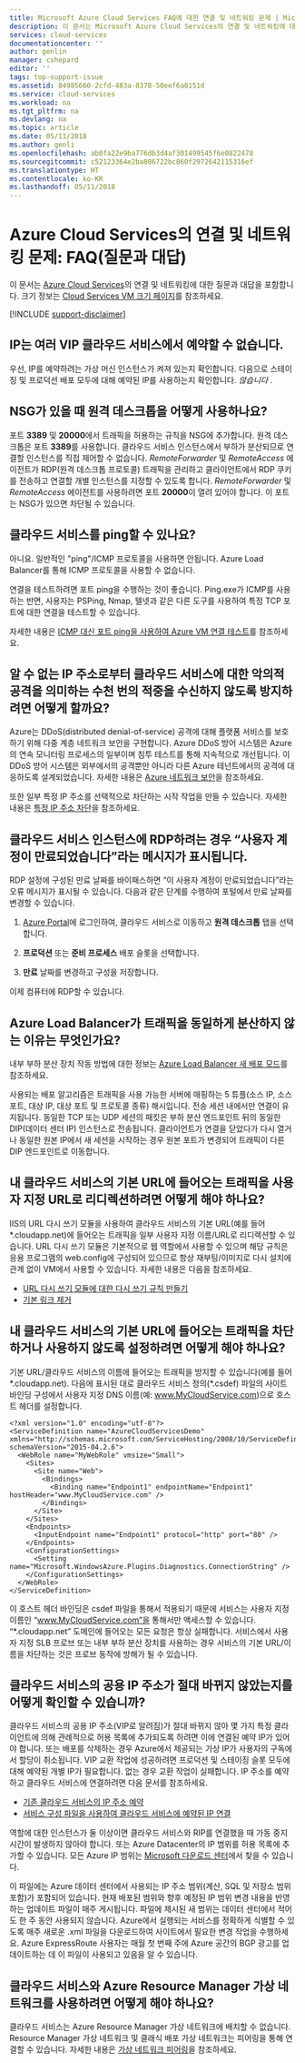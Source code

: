 ```yaml
---
title: Microsoft Azure Cloud Services FAQ에 대한 연결 및 네트워킹 문제 | Microsoft Docs
description: 이 문서는 Microsoft Azure Cloud Services의 연결 및 네트워킹에 대한 질문과 대답을 나열합니다.
services: cloud-services
documentationcenter: ''
author: genlin
manager: cshepard
editor: ''
tags: top-support-issue
ms.assetid: 84985660-2cfd-483a-8378-50eef6a0151d
ms.service: cloud-services
ms.workload: na
ms.tgt_pltfrm: na
ms.devlang: na
ms.topic: article
ms.date: 05/11/2018
ms.author: genli
ms.openlocfilehash: ab0fa22e9ba776db3d4af301499545f6e0822478
ms.sourcegitcommit: c52123364e2ba086722bc860f2972642115316ef
ms.translationtype: HT
ms.contentlocale: ko-KR
ms.lasthandoff: 05/11/2018
---
```

# <a name="connectivity-and-networking-issues-for-azure-cloud-services-frequently-asked-questions-faqs"></a>Azure Cloud Services의 연결 및 네트워킹 문제: FAQ(질문과 대답)

이 문서는 [Azure Cloud Services](https://azure.microsoft.com/services/cloud-services)의 연결 및 네트워킹에 대한 질문과 대답을 포함합니다. 크기 정보는 [Cloud Services VM 크기 페이지](cloud-services-sizes-specs.md)를 참조하세요.

[!INCLUDE [support-disclaimer](../../includes/support-disclaimer.md)]

## <a name="i-cant-reserve-an-ip-in-a-multi-vip-cloud-service"></a>IP는 여러 VIP 클라우드 서비스에서 예약할 수 없습니다.
우선, IP를 예약하려는 가상 머신 인스턴스가 켜져 있는지 확인합니다. 다음으로 스테이징 및 프로덕션 배포 모두에 대해 예약된 IP를 사용하는지 확인합니다. *않습니다* .

## <a name="how-do-i-use-remote-desktop-when-i-have-an-nsg"></a>NSG가 있을 때 원격 데스크톱을 어떻게 사용하나요?
포트 **3389** 및 **20000**에서 트래픽을 허용하는 규칙을 NSG에 추가합니다. 원격 데스크톱은 포트 **3389**를 사용합니다. 클라우드 서비스 인스턴스에서 부하가 분산되므로 연결할 인스턴스를 직접 제어할 수 없습니다. *RemoteForwarder* 및 *RemoteAccess* 에이전트가 RDP(원격 데스크톱 프로토콜) 트래픽을 관리하고 클라이언트에서 RDP 쿠키를 전송하고 연결할 개별 인스턴스를 지정할 수 있도록 합니다. *RemoteForwarder* 및 *RemoteAccess* 에이전트를 사용하려면 포트 **20000**이 열려 있어야 합니다. 이 포트는 NSG가 있으면 차단될 수 있습니다.

## <a name="can-i-ping-a-cloud-service"></a>클라우드 서비스를 ping할 수 있나요?

아니요. 일반적인 "ping"/ICMP 프로토콜을 사용하면 안됩니다. Azure Load Balancer를 통해 ICMP 프로토콜을 사용할 수 없습니다.

연결을 테스트하려면 포트 ping을 수행하는 것이 좋습니다. Ping.exe가 ICMP를 사용하는 반면, 사용자는 PSPing, Nmap, 텔넷과 같은 다른 도구를 사용하여 특정 TCP 포트에 대한 연결을 테스트할 수 있습니다.

자세한 내용은 [ICMP 대신 포트 ping을 사용하여 Azure VM 연결 테스트](https://blogs.msdn.microsoft.com/mast/2014/06/22/use-port-pings-instead-of-icmp-to-test-azure-vm-connectivity/)를 참조하세요.

## <a name="how-do-i-prevent-receiving-thousands-of-hits-from-unknown-ip-addresses-that-might-indicate-a-malicious-attack-to-the-cloud-service"></a>알 수 없는 IP 주소로부터 클라우드 서비스에 대한 악의적 공격을 의미하는 수천 번의 적중을 수신하지 않도록 방지하려면 어떻게 할까요?
Azure는 DDoS(distributed denial-of-service) 공격에 대해 플랫폼 서비스를 보호하기 위해 다중 계층 네트워크 보안을 구현합니다. Azure DDoS 방어 시스템은 Azure의 연속 모니터링 프로세스의 일부이며 침투 테스트를 통해 지속적으로 개선됩니다. 이 DDoS 방어 시스템은 외부에서의 공격뿐만 아니라 다른 Azure 테넌트에서의 공격에 대응하도록 설계되었습니다. 자세한 내용은 [Azure 네트워크 보안](http://download.microsoft.com/download/C/A/3/CA3FC5C0-ECE0-4F87-BF4B-D74064A00846/AzureNetworkSecurity_v3_Feb2015.pdf)을 참조하세요.

또한 일부 특정 IP 주소를 선택적으로 차단하는 시작 작업을 만들 수 있습니다. 자세한 내용은 [특정 IP 주소 차단](cloud-services-startup-tasks-common.md#block-a-specific-ip-address)을 참조하세요.

## <a name="when-i-try-to-rdp-to-my-cloud-service-instance-i-get-the-message-the-user-account-has-expired"></a>클라우드 서비스 인스턴스에 RDP하려는 경우 “사용자 계정이 만료되었습니다”라는 메시지가 표시됩니다.
RDP 설정에 구성된 만료 날짜를 바이패스하면 “이 사용자 계정이 만료되었습니다”라는 오류 메시지가 표시될 수 있습니다. 다음과 같은 단계를 수행하여 포털에서 만료 날짜를 변경할 수 있습니다.

1. [Azure Portal](https://portal.azure.com)에 로그인하여, 클라우드 서비스로 이동하고 **원격 데스크톱** 탭을 선택합니다.

2. **프로덕션** 또는 **준비 프로세스** 배포 슬롯을 선택합니다.

3. **만료** 날짜를 변경하고 구성을 저장합니다.

이제 컴퓨터에 RDP할 수 있습니다.

## <a name="why-is-azure-load-balancer-not-balancing-traffic-equally"></a>Azure Load Balancer가 트래픽을 동일하게 분산하지 않는 이유는 무엇인가요?
내부 부하 분산 장치 작동 방법에 대한 정보는 [Azure Load Balancer 새 배포 모드](https://azure.microsoft.com/blog/azure-load-balancer-new-distribution-mode/)를 참조하세요.

사용되는 배포 알고리즘은 트래픽을 사용 가능한 서버에 매핑하는 5 튜플(소스 IP, 소스 포트, 대상 IP, 대상 포트 및 프로토콜 종류) 해시입니다. 전송 세션 내에서만 연결이 유지됩니다. 동일한 TCP 또는 UDP 세션의 패킷은 부하 분산 엔드포인트 뒤의 동일한 DIP(데이터 센터 IP) 인스턴스로 전송됩니다. 클라이언트가 연결을 닫았다가 다시 열거나 동일한 원본 IP에서 새 세션을 시작하는 경우 원본 포트가 변경되어 트래픽이 다른 DIP 엔드포인트로 이동합니다.

## <a name="how-can-i-redirect-incoming-traffic-to-the-default-url-of-my-cloud-service-to-a-custom-url"></a>내 클라우드 서비스의 기본 URL에 들어오는 트래픽을 사용자 지정 URL로 리디렉션하려면 어떻게 해야 하나요? 

IIS의 URL 다시 쓰기 모듈을 사용하여 클라우드 서비스의 기본 URL(예를 들어 \*.cloudapp.net)에 들어오는 트래픽을 일부 사용자 지정 이름/URL로 리디렉션할 수 있습니다. URL 다시 쓰기 모듈은 기본적으로 웹 역할에서 사용할 수 있으며 해당 규칙은 응용 프로그램의 web.config에 구성되어 있으므로 항상 재부팅/이미지로 다시 설치에 관계 없이 VM에서 사용할 수 있습니다. 자세한 내용은 다음을 참조하세요.

- [URL 다시 쓰기 모듈에 대한 다시 쓰기 규칙 만들기](https://docs.microsoft.com/iis/extensions/url-rewrite-module/creating-rewrite-rules-for-the-url-rewrite-module)
- [기본 링크 제거](https://stackoverflow.com/questions/32286487/azure-website-how-to-remove-default-link?answertab=votes#tab-top)

## <a name="how-can-i-blockdisable-incoming-traffic-to-the-default-url-of-my-cloud-service"></a>내 클라우드 서비스의 기본 URL에 들어오는 트래픽을 차단하거나 사용하지 않도록 설정하려면 어떻게 해야 하나요? 

기본 URL/클라우드 서비스의 이름에 들어오는 트래픽을 방지할 수 있습니다(예를 들어 \*.cloudapp.net). 다음에 표시된 대로 클라우드 서비스 정의(*.csdef) 파일의 사이트 바인딩 구성에서 사용자 지정 DNS 이름(예: www.MyCloudService.com)으로 호스트 헤더를 설정합니다. 
 

    <?xml version="1.0" encoding="utf-8"?> 
    <ServiceDefinition name="AzureCloudServicesDemo" xmlns="http://schemas.microsoft.com/ServiceHosting/2008/10/ServiceDefinition" schemaVersion="2015-04.2.6"> 
      <WebRole name="MyWebRole" vmsize="Small"> 
        <Sites> 
          <Site name="Web"> 
            <Bindings> 
              <Binding name="Endpoint1" endpointName="Endpoint1" hostHeader="www.MyCloudService.com" /> 
            </Bindings> 
          </Site> 
        </Sites> 
        <Endpoints> 
          <InputEndpoint name="Endpoint1" protocol="http" port="80" /> 
        </Endpoints> 
        <ConfigurationSettings> 
          <Setting name="Microsoft.WindowsAzure.Plugins.Diagnostics.ConnectionString" /> 
        </ConfigurationSettings> 
      </WebRole> 
    </ServiceDefinition> 
 
이 호스트 헤더 바인딩은 csdef 파일을 통해서 적용되기 때문에 서비스는 사용자 지정 이름인 “www.MyCloudService.com”을 통해서만 액세스할 수 있습니다. “*.cloudapp.net” 도메인에 들어오는 모든 요청은 항상 실패합니다. 서비스에서 사용자 지정 SLB 프로브 또는 내부 부하 분산 장치를 사용하는 경우 서비스의 기본 URL/이름을 차단하는 것은 프로브 동작에 방해가 될 수 있습니다. 

## <a name="how-can-i-make-sure-the-public-facing-ip-address-of-a-cloud-service-never-changes"></a>클라우드 서비스의 공용 IP 주소가 절대 바뀌지 않았는지를 어떻게 확인할 수 있습니까?

클라우드 서비스의 공용 IP 주소(VIP로 알려짐)가 절대 바뀌지 않아 몇 가지 특정 클라이언트에 의해 관례적으로 허용 목록에 추가되도록 하려면 이에 연결된 예약 IP가 있어야 합니다. 또는 배포를 삭제하는 경우 Azure에서 제공되는 가상 IP가 사용자의 구독에서 할당이 취소됩니다. VIP 교환 작업에 성공하려면 프로덕션 및 스테이징 슬롯 모두에 대해 예약된 개별 IP가 필요합니다. 없는 경우 교환 작업이 실패합니다. IP 주소를 예약하고 클라우드 서비스에 연결하려면 다음 문서를 참조하세요.
 
- [기존 클라우드 서비스의 IP 주소 예약](../virtual-network/virtual-networks-reserved-public-ip.md#reserve-the-ip-address-of-an-existing-cloud-service)
- [서비스 구성 파일을 사용하여 클라우드 서비스에 예약된 IP 연결](../virtual-network/virtual-networks-reserved-public-ip.md#associate-a-reserved-ip-to-a-cloud-service-by-using-a-service-configuration-file) 

역할에 대한 인스턴스가 둘 이상이면 클라우드 서비스와 RIP를 연결했을 때 가동 중지 시간이 발생하지 않아야 합니다. 또는 Azure Datacenter의 IP 범위를 허용 목록에 추가할 수 있습니다. 모든 Azure IP 범위는 [Microsoft 다운로드 센터](https://www.microsoft.com/en-us/download/details.aspx?id=41653)에서 찾을 수 있습니다. 

이 파일에는 Azure 데이터 센터에서 사용되는 IP 주소 범위(계산, SQL 및 저장소 범위 포함)가 포함되어 있습니다. 현재 배포된 범위와 향후 예정된 IP 범위 변경 내용을 반영하는 업데이트 파일이 매주 게시됩니다. 파일에 제시된 새 범위는 데이터 센터에서 적어도 한 주 동안 사용되지 않습니다. Azure에서 실행되는 서비스를 정확하게 식별할 수 있도록 매주 새로운 .xml 파일을 다운로드하여 사이트에서 필요한 변경 작업을 수행하세요. Azure ExpressRoute 사용자는 매월 첫 번째 주에 Azure 공간의 BGP 광고를 업데이트하는 데 이 파일이 사용되고 있음을 알 수 있습니다. 

## <a name="how-can-i-use-azure-resource-manager-virtual-networks-with-cloud-services"></a>클라우드 서비스와 Azure Resource Manager 가상 네트워크를 사용하려면 어떻게 해야 하나요? 

클라우드 서비스는 Azure Resource Manager 가상 네트워크에 배치할 수 없습니다. Resource Manager 가상 네트워크 및 클래식 배포 가상 네트워크는 피어링을 통해 연결할 수 있습니다. 자세한 내용은 [가상 네트워크 피어링](../virtual-network/virtual-network-peering-overview.md)을 참조하세요.
